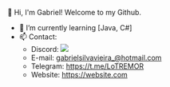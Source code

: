 👋 Hi, I'm Gabriel! Welcome to my Github.



 - 🌱 I’m currently learning [Java, C#]
 - 📫 Contact:
      - Discord: ![](https://dcbadge.vercel.app/api/shield/339456639058968578)
      - E-mail: gabrielsilvavieira_@hotmail.com
      - Telegram: https://t.me/LoTREMOR
      - Website: https://website.com
